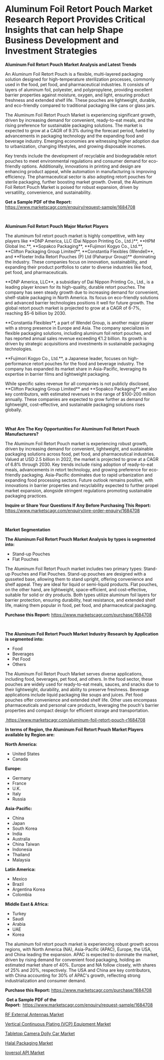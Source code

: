 <p><h1>Aluminum Foil Retort Pouch Market Research Report Provides Critical Insights that can help Shape Business Development and Investment Strategies</h1></p><p><strong>Aluminum Foil Retort Pouch Market Analysis and Latest Trends</strong></p>
<p><p>An Aluminum Foil Retort Pouch is a flexible, multi-layered packaging solution designed for high-temperature sterilization processes, commonly used in the food, pet food, and pharmaceutical industries. It consists of layers of aluminum foil, polyester, and polypropylene, providing excellent barrier properties against moisture, oxygen, and light, ensuring product freshness and extended shelf life. These pouches are lightweight, durable, and eco-friendly compared to traditional packaging like cans or glass jars.</p><p>The Aluminum Foil Retort Pouch Market is experiencing significant growth, driven by increasing demand for convenient, ready-to-eat meals, and the rising preference for sustainable packaging solutions. The market is expected to grow at a CAGR of 9.3% during the forecast period, fueled by advancements in packaging technology and the expanding food and beverage industry. Emerging economies are witnessing higher adoption due to urbanization, changing lifestyles, and growing disposable incomes.</p><p>Key trends include the development of recyclable and biodegradable retort pouches to meet environmental regulations and consumer demand for eco-friendly options. Additionally, innovations in printing and design are enhancing product appeal, while automation in manufacturing is improving efficiency. The pharmaceutical sector is also adopting retort pouches for sterile packaging, further boosting market growth. Overall, the Aluminum Foil Retort Pouch Market is poised for robust expansion, driven by versatility, convenience, and sustainability.</p></p>
<p><strong>Get a Sample PDF of the Report:&nbsp;</strong> <a href="https://www.marketscagr.com/enquiry/request-sample/1684708?utm_campaign=1944&utm_medium=2&utm_source=Github&utm_content=ia&utm_term=25012025&utm_id=aluminum-foil-retort-pouch">https://www.marketscagr.com/enquiry/request-sample/1684708</a></p>
<p>&nbsp;</p>
<p><strong>Aluminum Foil Retort Pouch Major Market Players</strong></p>
<p><p>The aluminum foil retort pouch market is highly competitive, with key players like **DNP America, LLC (Dai Nippon Printing Co., Ltd.)**, **HPM Global Inc.**, **Sopakco Packaging**, **Fujimori Kogyo Co., Ltd.**, **Clifton Packaging Group Limited**, **Constantia Flexibles (Wendel)**, and **Floeter India Retort Pouches (P) Ltd (Paharpur Group)** dominating the industry. These companies focus on innovation, sustainability, and expanding their product portfolios to cater to diverse industries like food, pet food, and pharmaceuticals.</p><p>**DNP America, LLC**, a subsidiary of Dai Nippon Printing Co., Ltd., is a leading player known for its high-quality, durable retort pouches. The company has seen steady growth due to increasing demand for convenient, shelf-stable packaging in North America. Its focus on eco-friendly solutions and advanced barrier technologies positions it well for future growth. The global retort pouch market is projected to grow at a CAGR of 6-7%, reaching $5-6 billion by 2030.</p><p>**Constantia Flexibles**, a part of Wendel Group, is another major player with a strong presence in Europe and Asia. The company specializes in flexible packaging solutions, including aluminum foil retort pouches, and has reported annual sales revenue exceeding €1.2 billion. Its growth is driven by strategic acquisitions and investments in sustainable packaging technologies.</p><p>**Fujimori Kogyo Co., Ltd.**, a Japanese leader, focuses on high-performance retort pouches for the food and beverage industry. The company has expanded its market share in Asia-Pacific, leveraging its expertise in barrier films and lightweight packaging.</p><p>While specific sales revenue for all companies is not publicly disclosed, **Clifton Packaging Group Limited** and **Sopakco Packaging** are also key contributors, with estimated revenues in the range of $100-200 million annually. These companies are expected to grow further as demand for lightweight, cost-effective, and sustainable packaging solutions rises globally.</p></p>
<p>&nbsp;</p>
<p><strong>What Are The Key Opportunities For Aluminum Foil Retort Pouch Manufacturers?</strong></p>
<p><p>The Aluminum Foil Retort Pouch market is experiencing robust growth, driven by increasing demand for convenient, lightweight, and sustainable packaging solutions across food, pet food, and pharmaceutical industries. Valued at USD 2.5 billion in 2022, the market is projected to grow at a CAGR of 6.8% through 2030. Key trends include rising adoption of ready-to-eat meals, advancements in retort technology, and growing preference for eco-friendly packaging. Asia-Pacific dominates due to rapid urbanization and expanding food processing sectors. Future outlook remains positive, with innovations in barrier properties and recyclability expected to further propel market expansion, alongside stringent regulations promoting sustainable packaging practices.</p></p>
<p><strong>Inquire or Share Your Questions If Any Before Purchasing This Report:</strong> <a href="https://www.marketscagr.com/enquiry/pre-order-enquiry/1684708?utm_campaign=1944&utm_medium=2&utm_source=Github&utm_content=ia&utm_term=25012025&utm_id=aluminum-foil-retort-pouch">https://www.marketscagr.com/enquiry/pre-order-enquiry/1684708</a></p>
<p>&nbsp;</p>
<p><strong>Market Segmentation</strong></p>
<p><strong>The Aluminum Foil Retort Pouch Market Analysis by types is segmented into:</strong></p>
<p><ul><li>Stand-up Pouches</li><li>Flat Pouches</li></ul></p>
<p><p>The Aluminum Foil Retort Pouch market includes two primary types: Stand-up Pouches and Flat Pouches. Stand-up pouches are designed with a gusseted base, allowing them to stand upright, offering convenience and shelf appeal. They are ideal for liquid or semi-liquid products. Flat pouches, on the other hand, are lightweight, space-efficient, and cost-effective, suitable for solid or dry products. Both types utilize aluminum foil layers for barrier protection, ensuring durability, heat resistance, and extended shelf life, making them popular in food, pet food, and pharmaceutical packaging.</p></p>
<p><strong>Purchase this Report:&nbsp;</strong><a href="https://www.marketscagr.com/purchase/1684708?utm_campaign=1944&utm_medium=2&utm_source=Github&utm_content=ia&utm_term=25012025&utm_id=aluminum-foil-retort-pouch">https://www.marketscagr.com/purchase/1684708</a></p>
<p>&nbsp;</p>
<p><strong>The Aluminum Foil Retort Pouch Market Industry Research by Application is segmented into:</strong></p>
<p><ul><li>Food</li><li>Beverages</li><li>Pet Food</li><li>Others</li></ul></p>
<p><p>The Aluminum Foil Retort Pouch Market serves diverse applications, including food, beverages, pet food, and others. In the food sector, these pouches are widely used for ready-to-eat meals, sauces, and snacks due to their lightweight, durability, and ability to preserve freshness. Beverage applications include liquid packaging like soups and juices. Pet food pouches offer convenience and extended shelf life. Other uses encompass pharmaceuticals and personal care products, leveraging the pouch's barrier properties and compact design for efficient storage and transportation.</p></p>
<p><a href="https://www.marketscagr.com/aluminum-foil-retort-pouch-r1684708?utm_campaign=1944&utm_medium=2&utm_source=Github&utm_content=ia&utm_term=25012025&utm_id=aluminum-foil-retort-pouch">&nbsp;https://www.marketscagr.com/aluminum-foil-retort-pouch-r1684708</a></p>
<p><strong>In terms of Region, the Aluminum Foil Retort Pouch Market Players available by Region are:</strong></p>
<p>
    <p> <strong> North America: </strong>
        <ul>
            <li>United States</li>
            <li>Canada</li>
        </ul>
        </p> 
    <p> <strong> Europe: </strong>
        <ul>
            <li>Germany</li>
            <li>France</li>
            <li>U.K.</li>
            <li>Italy</li>
            <li>Russia</li>
        </ul>
        </p> 
    <p> <strong> Asia-Pacific: </strong>
        <ul>
            <li>China</li>
            <li>Japan</li>
            <li>South Korea</li>
            <li>India</li>
            <li>Australia</li>
            <li>China Taiwan</li>
            <li>Indonesia</li>
            <li>Thailand</li>
            <li>Malaysia</li>
        </ul>
        </p> 
    <p> <strong> Latin America: </strong>
        <ul>
            <li>Mexico</li>
            <li>Brazil</li>
            <li>Argentina Korea</li>
            <li>Colombia</li>
        </ul>
        </p> 
    <p> <strong> Middle East & Africa: </strong>
        <ul>
            <li>Turkey</li>
            <li>Saudi</li>
            <li>Arabia</li>
            <li>UAE</li>
            <li>Korea</li>
        </ul>
    </p>
    </p>
<p><p>The aluminum foil retort pouch market is experiencing robust growth across regions, with North America (NA), Asia-Pacific (APAC), Europe, the USA, and China leading the expansion. APAC is expected to dominate the market, driven by rising demand for convenient food packaging, holding an estimated market share of 40%. Europe and NA follow closely, with shares of 25% and 20%, respectively. The USA and China are key contributors, with China accounting for 30% of APAC's growth, reflecting strong industrialization and consumer demand.</p></p>
<p><strong>Purchase this Report: </strong><a href="https://www.marketscagr.com/purchase/1684708?utm_campaign=1944&utm_medium=2&utm_source=Github&utm_content=ia&utm_term=25012025&utm_id=aluminum-foil-retort-pouch">https://www.marketscagr.com/purchase/1684708</a></p>
<p>&nbsp;<strong>Get a Sample PDF of the Report:&nbsp;&nbsp;</strong><a href="https://www.marketscagr.com/enquiry/request-sample/1684708?utm_campaign=1944&utm_medium=2&utm_source=Github&utm_content=ia&utm_term=25012025&utm_id=aluminum-foil-retort-pouch">https://www.marketscagr.com/enquiry/request-sample/1684708</a></p>
<p><strong></strong></p>
<p><p><a href="https://www.linkedin.com/pulse/global-rf-external-antennas-market-trends-forecasts-strategic-v5h3c?utm_campaign=1944&utm_medium=2&utm_source=Github&utm_content=ia&utm_term=25012025&utm_id=aluminum-foil-retort-pouch">RF External Antennas Market</a></p><p><a href="https://www.linkedin.com/pulse/comprehensive-analysis-vertical-continuous-plating-vcp-equipment-za6fe?utm_campaign=1944&utm_medium=2&utm_source=Github&utm_content=ia&utm_term=25012025&utm_id=aluminum-foil-retort-pouch">Vertical Continuous Plating (VCP) Equipment Market</a></p><p><a href="https://www.linkedin.com/pulse/tabletop-camera-dolly-car-market-innovations-trends-vynmc?utm_campaign=1944&utm_medium=2&utm_source=Github&utm_content=ia&utm_term=25012025&utm_id=aluminum-foil-retort-pouch">Tabletop Camera Dolly Car Market</a></p><p><a href="https://github.com/Chiragrp22/Market-Research-Report-List-7/blob/main/halal-packaging-market.md?utm_campaign=1944&utm_medium=2&utm_source=Github&utm_content=ia&utm_term=25012025&utm_id=aluminum-foil-retort-pouch">Halal Packaging Market</a></p><p><a href="https://www.linkedin.com/pulse/ioversol-api-market-size-share-analysis-2025-2032-segmentation-0gbnf?utm_campaign=1944&utm_medium=2&utm_source=Github&utm_content=ia&utm_term=25012025&utm_id=aluminum-foil-retort-pouch">Ioversol API Market</a></p></p>